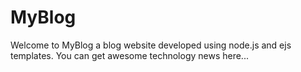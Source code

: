 # MyBlog
Welcome to MyBlog a blog website developed using node.js and ejs templates.
You can get awesome technology news here...
